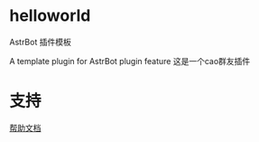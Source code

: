 # helloworld

AstrBot 插件模板

A template plugin for AstrBot plugin feature
这是一个cao群友插件
# 支持

[帮助文档](https://astrbot.app)
